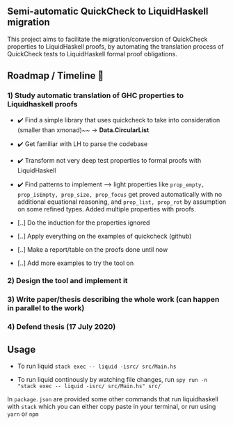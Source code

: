 ## Semi-automatic QuickCheck to LiquidHaskell migration

This project aims to facilitate the migration/conversion of QuickCheck properties to LiquidHaskell proofs, by automating the translation process of QuickCheck tests to LiquidHaskell formal proof obligations.

## Roadmap / Timeline :calendar:

### 1) Study automatic translation of GHC properties to Liquidhaskell proofs

- :heavy_check_mark: Find a simple library that uses quickcheck to take into consideration (smaller than xmonad)~~ -> **Data.CircularList**
- :heavy_check_mark: Get familiar with LH to parse the codebase
- :heavy_check_mark: Transform not very deep test properties to formal proofs with LiquidHaskell
- :heavy_check_mark: Find patterns to implement --> light properties like `prop_empty, prop_isEmpty, prop_size, prop_focus` get proved automatically with no additional equational reasoning, and `prop_list, prop_rot` by assumption on some refined types. Added multiple properties with proofs.
- [..] Do the induction for the properties ignored
- [..] Apply everything on the examples of quickcheck (github)
- [..] Make a report/table on the proofs done until now

- [..] Add more examples to try the tool on

### 2) Design the tool and implement it

### 3) Write paper/thesis describing the whole work (can happen in parallel to the work)

### 4) Defend thesis (17 July 2020)

## Usage

- To run liquid `stack exec -- liquid -isrc/ src/Main.hs`

- To run liquid continously by watching file changes, run `spy run -n "stack exec -- liquid -isrc/ src/Main.hs" src/`

In `package.json` are provided some other commands that run liquidhaskell with `stack` which you can either copy paste in your terminal, or run using `yarn` or `npm`
